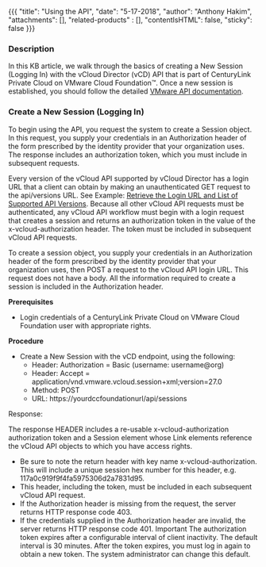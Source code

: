 {{{
  "title": "Using the API",
  "date": "5-17-2018",
  "author": "Anthony Hakim",
  "attachments": [],
  "related-products" : [],
  "contentIsHTML": false,
  "sticky": false
}}}

### Description
In this KB article, we walk through the basics of creating a New Session (Logging In) with the vCloud Director (vCD) API that is part of CenturyLink Private Cloud on VMware Cloud Foundation™. Once a new session is established, you should follow the detailed [VMware API documentation](https://code.vmware.com/apis/220/vcloud).

### Create a New Session (Logging In)
To begin using the API, you request the system to create a Session object. In this request, you supply your credentials in an Authorization header of the form prescribed by the identity provider that your organization uses. The response includes an authorization token, which you must include in subsequent requests.

Every version of the vCloud API supported by vCloud Director has a login URL that a client can obtain by making an unauthenticated GET request to the api/versions URL. See Example: [Retrieve the Login URL and List of Supported API Versions](https://vdc-repo.vmware.com/vmwb-repository/dcr-public/00ee5584-4b56-4f84-8d98-96e159f19d59/27ffcd9e-1800-405a-b859-be3ed0d693ed/doc/GUID-F4BF9D5D-EF66-4D36-A6EB-2086703F6E37.html#GUID-F4BF9D5D-EF66-4D36-A6EB-2086703F6E37__GUID-CC6910F0-057F-457C-911F-EB2C15856BC8). Because all other vCloud API requests must be authenticated, any vCloud API workflow must begin with a login request that creates a session and returns an authorization token in the value of the x-vcloud-authorization header. The token must be included in subsequent vCloud API requests.

To create a session object, you supply your credentials in an Authorization header of the form prescribed by the identity provider that your organization uses, then POST a request to the vCloud API login URL. This request does not have a body. All the information required to create a session is included in the Authorization header.

**Prerequisites**

* Login credentials of a CenturyLink Private Cloud on VMware Cloud Foundation user with appropriate rights.

**Procedure**

* Create a New Session with the vCD endpoint, using the following:
  * Header: Authorization = Basic (username: username@org)
  * Header: Accept = application/vnd.vmware.vcloud.session+xml;version=27.0
  * Method: POST
  * URL: https://yourdccfoundationurl/api/sessions

Response:

The response HEADER includes a re-usable x-vcloud-authorization authorization token and a Session element whose Link elements reference the vCloud API objects to which you have access rights.

* Be sure to note the return header with key name x-vcloud-authorization. This will include a unique session hex number for this header, e.g. 117a0c919f9f4fa5975306d2a7831d95.
* This header, including the token, must be included in each subsequent vCloud API request.
* If the Authorization header is missing from the request, the server returns HTTP response code 403.
* If the credentials supplied in the Authorization header are invalid, the server returns HTTP response code 401.
Important
The authorization token expires after a configurable interval of client inactivity. The default interval is 30 minutes. After the token expires, you must log in again to obtain a new token. The system administrator can change this default.
